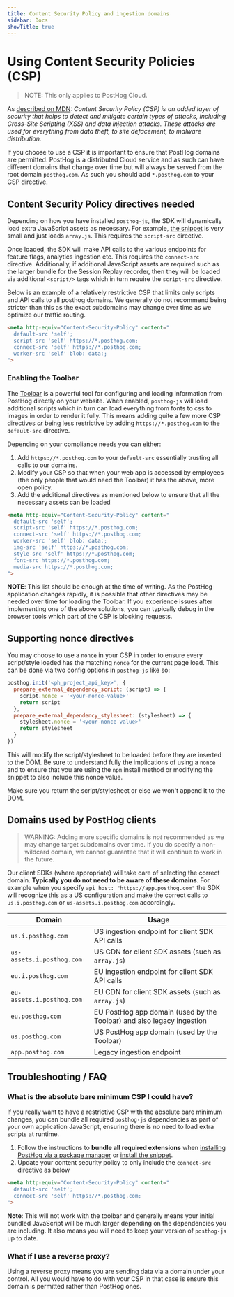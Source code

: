 ```yaml
---
title: Content Security Policy and ingestion domains
sidebar: Docs
showTitle: true
---
```


# Using Content Security Policies (CSP)

> NOTE: This only applies to PostHog Cloud.

As [described on MDN](https://developer.mozilla.org/en-US/docs/Web/HTTP/CSP): _Content Security Policy (CSP) is an added layer of security that helps to detect and mitigate certain types of attacks, including Cross-Site Scripting (XSS) and data injection attacks. These attacks are used for everything from data theft, to site defacement, to malware distribution._

If you choose to use a CSP it is important to ensure that PostHog domains are permitted. PostHog is a distributed Cloud service and as such can have different domains that change over time but will always be served from the root domain `posthog.com`. As such you should add `*.posthog.com` to your CSP directive.

## Content Security Policy directives needed

Depending on how you have installed `posthog-js`, the SDK will dynamically load extra JavaScript assets as necessary. For example, [the snippet](/docs/getting-started/install?tab=snippet) is very small and just loads `array.js`. This requires the `script-src` directive.

Once loaded, the SDK will make API calls to the various endpoints for feature flags, analytics ingestion etc. This requires the `connect-src` directive. Additionally, if additional JavaScript assets are required such as the larger bundle for the Session Replay recorder, then they will be loaded via additional `<script/>` tags which in turn require the `script-src` directive.

Below is an example of a relatively restrictive CSP that limits only scripts and API calls to all posthog domains. We generally do not recommend being stricter than this as the exact subdomains may change over time as we optimize our traffic routing.

```html
<meta http-equiv="Content-Security-Policy" content="
  default-src 'self'; 
  script-src 'self' https://*.posthog.com; 
  connect-src 'self' https://*.posthog.com;
  worker-src 'self' blob: data:;
">
```

### Enabling the Toolbar

The [Toolbar](/docs/toolbar) is a powerful tool for configuring and loading information from PostHog directly on your website. When enabled, `posthog-js` will load additional scripts which in turn can load everything from fonts to css to images in order to render it fully. This means adding quite a few more CSP directives _or_ being less restrictive by adding `https://*.posthog.com` to the `default-src` directive.

Depending on your compliance needs you can either:
1. Add `https://*.posthog.com` to your `default-src` essentially trusting all calls to our domains.
2. Modify your CSP so that when your web app is accessed by employees (the only people that would need the Toolbar) it has the above, more open policy.
3. Add the additional directives as mentioned below to ensure that all the necessary assets can be loaded

```html
<meta http-equiv="Content-Security-Policy" content="
  default-src 'self'; 
  script-src 'self' https://*.posthog.com; 
  connect-src 'self' https://*.posthog.com;
  worker-src 'self' blob: data:;
  img-src 'self' https://*.posthog.com; 
  style-src 'self' https://*.posthog.com; 
  font-src https://*.posthog.com;
  media-src https://*.posthog.com;
">
```

**NOTE**: This list should be enough at the time of writing. As the PostHog application changes rapidly, it is possible that other directives may be needed over time for loading the Toolbar. If you experience issues after implementing one of the above solutions, you can typically debug in the browser tools which part of the CSP is blocking requests.

## Supporting nonce directives

You may choose to use a `nonce` in your CSP in order to ensure every script/style loaded has the matching `nonce` for the current page load. This can be done via two config options in `posthog-js` like so:

```js
posthog.init('<ph_project_api_key>', {
  prepare_external_dependency_script: (script) => {
    script.nonce = '<your-nonce-value>'
    return script
  },
  prepare_external_dependency_stylesheet: (stylesheet) => {
    stylesheet.nonce = '<your-nonce-value>'
    return stylesheet
  }
})
```

This will modify the script/stylesheet to be loaded before they are inserted to the DOM. Be sure to understand fully the implications of using a `nonce` and to ensure that you are using the `npm` install method or modifying the snippet to also include this nonce value.

Make sure you return the script/stylesheet or else we won't append it to the DOM.

## Domains used by PostHog clients

> WARNING: Adding more specific domains is _not_ recommended as we may change target subdomains over time. If you do specify a non-wildcard domain, we cannot guarantee that it will continue to work in the future.

Our client SDKs (where appropriate) will take care of selecting the correct domain. **Typically you do not need to be aware of these domains**. For example when you specify `api_host: "https://app.posthog.com"` the SDK will recognize this as a US configuration and make the correct calls to `us.i.posthog.com` or `us-assets.i.posthog.com` accordingly.

|Domain|Usage|
|----|----|
| `us.i.posthog.com` | US ingestion endpoint for client SDK API calls |
| `us-assets.i.posthog.com` | US CDN for client SDK assets (such as `array.js`) |
| `eu.i.posthog.com` | EU ingestion endpoint for client SDK API calls |
| `eu-assets.i.posthog.com` | EU CDN for client SDK assets (such as `array.js`) |
| `eu.posthog.com` | EU PostHog app domain (used by the Toolbar) and also legacy ingestion  |
| `us.posthog.com` | US PostHog app domain (used by the Toolbar) |
| `app.posthog.com` | Legacy ingestion endpoint |


## Troubleshooting / FAQ

### What is the absolute bare minimum CSP I could have?

If you really want to have a restrictive CSP with the absolute bare minimum changes, you can bundle all required `posthog-js` dependencies as part of your own application JavaScript, ensuring there is no need to load extra scripts at runtime.

1. Follow the instructions to **bundle all required extensions** when [installing PostHog via a package manager](/docs/libraries/js#option-2-install-via-package-manager) or [install the snippet](/docs/libraries/js#option-1-install-via-snippet).
2. Update your content security policy to only include the `connect-src` directive as below

```html
<meta http-equiv="Content-Security-Policy" content="
  default-src 'self'; 
  connect-src 'self' https://*.posthog.com;
">
```

**Note**: This will not work with the toolbar and generally means your initial bundled JavaScript will be much larger depending on the dependencies you are including. It also means you will need to keep your version of `posthog-js` up to date. 

### What if I use a reverse proxy?

Using a reverse proxy means you are sending data via a domain under your control. All you would have to do with your CSP in that case is ensure this domain is permitted rather than PostHog ones. 
